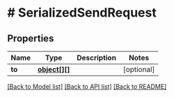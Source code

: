 # # SerializedSendRequest

## Properties

Name | Type | Description | Notes
------------ | ------------- | ------------- | -------------
**to** | [**object[][]**](array.md) |  | [optional] 

[[Back to Model list]](../../README.md#documentation-for-models) [[Back to API list]](../../README.md#documentation-for-api-endpoints) [[Back to README]](../../README.md)


